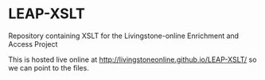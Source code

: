 # LEAP-XSLT
Repository containing XSLT for the Livingstone-online Enrichment and Access Project

This is hosted live online at http://livingstoneonline.github.io/LEAP-XSLT/ so we can point to the files.
